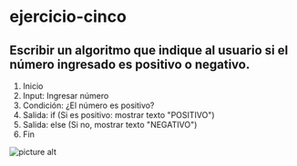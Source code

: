 # ejercicio-cinco
## Escribir un algoritmo que indique al usuario si el número ingresado es positivo o negativo.
1. Inicio
2. Input: Ingresar número
3. Condición: ¿El número es positivo?
4. Salida: if (Si es positivo: mostrar texto "POSITIVO")
5. Salida: else (Si no, mostrar texto "NEGATIVO")
5. Fin


![picture alt](http://4.1m.yt/6IU_uw4.jpg "Diagrama de Flujo")


